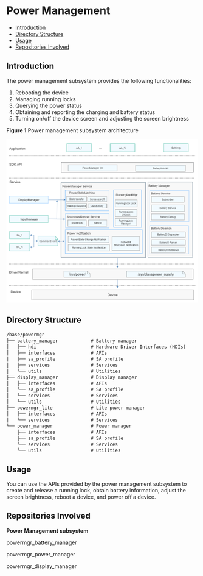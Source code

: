 # Power Management<a name="EN-US_TOPIC_0000001121107655"></a>

-   [Introduction](#section11660541593)
-   [Directory Structure](#section19472752217)
-   [Usage](#section19959125052315)
-   [Repositories Involved](#section63151229062)

## Introduction<a name="section11660541593"></a>

The power management subsystem provides the following functionalities:

1.  Rebooting the device
2.  Managing running locks
3.  Querying the power status
4.  Obtaining and reporting the charging and battery status
5.  Turning on/off the device screen and adjusting the screen brightness

**Figure  1**  Power management subsystem architecture<a name="fig7607759319"></a>  


![](figures/power-management-subsystem-architecture.png)

## Directory Structure<a name="section19472752217"></a>

```
/base/powermgr
├── battery_manager            # Battery manager
│   ├── hdi                    # Hardware Driver Interfaces (HDIs)
│   ├── interfaces             # APIs
│   ├── sa_profile             # SA profile
│   ├── services               # Services
│   └── utils                  # Utilities
├── display_manager            # Display manager
│   ├── interfaces             # APIs
│   └── sa_profile             # SA profile
│   └── services               # Services
│   └── utils                  # Utilities
├── powermgr_lite              # Lite power manager
│   ├── interfaces             # APIs
│   └── services               # Services
└── power_manager              # Power manager
    ├── interfaces             # APIs
    ├── sa_profile             # SA profile
    └── services               # Services
    └── utils                  # Utilities
```

## Usage<a name="section19959125052315"></a>

You can use the APIs provided by the power management subsystem to create and release a running lock, obtain battery information, adjust the screen brightness, reboot a device, and power off a device.

## Repositories Involved<a name="section63151229062"></a>

**Power Management subsystem**

powermgr\_battery\_manager

powermgr\_power\_manager

powermgr\_display\_manager

